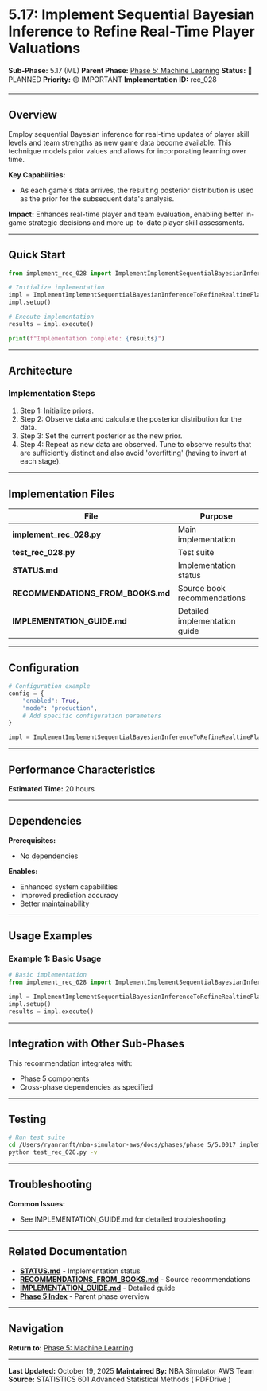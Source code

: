 # 5.17: Implement Sequential Bayesian Inference to Refine Real-Time Player Valuations

**Sub-Phase:** 5.17 (ML)
**Parent Phase:** [Phase 5: Machine Learning](../PHASE_5_INDEX.md)
**Status:** 🔵 PLANNED
**Priority:** 🟡 IMPORTANT
**Implementation ID:** rec_028

---

## Overview

Employ sequential Bayesian inference for real-time updates of player skill levels and team strengths as new game data become available.  This technique models prior values and allows for incorporating learning over time. 

**Key Capabilities:**
- As each game's data arrives, the resulting posterior distribution is used as the prior for the subsequent data's analysis.

**Impact:**
Enhances real-time player and team evaluation, enabling better in-game strategic decisions and more up-to-date player skill assessments.

---

## Quick Start

```python
from implement_rec_028 import ImplementImplementSequentialBayesianInferenceToRefineRealtimePlayerValuations

# Initialize implementation
impl = ImplementImplementSequentialBayesianInferenceToRefineRealtimePlayerValuations()
impl.setup()

# Execute implementation
results = impl.execute()

print(f"Implementation complete: {results}")
```

---

## Architecture

### Implementation Steps

1. Step 1: Initialize priors.
2. Step 2: Observe data and calculate the posterior distribution for the data.
3. Step 3: Set the current posterior as the new prior.
4. Step 4: Repeat as new data are observed. Tune to observe results that are sufficiently distinct and also avoid 'overfitting' (having to invert at each stage).

---

## Implementation Files

| File | Purpose |
|------|---------|
| **implement_rec_028.py** | Main implementation |
| **test_rec_028.py** | Test suite |
| **STATUS.md** | Implementation status |
| **RECOMMENDATIONS_FROM_BOOKS.md** | Source book recommendations |
| **IMPLEMENTATION_GUIDE.md** | Detailed implementation guide |

---

## Configuration

```python
# Configuration example
config = {
    "enabled": True,
    "mode": "production",
    # Add specific configuration parameters
}

impl = ImplementImplementSequentialBayesianInferenceToRefineRealtimePlayerValuations(config=config)
```

---

## Performance Characteristics

**Estimated Time:** 20 hours

---

## Dependencies

**Prerequisites:**
- No dependencies

**Enables:**
- Enhanced system capabilities
- Improved prediction accuracy
- Better maintainability

---

## Usage Examples

### Example 1: Basic Usage

```python
# Basic implementation
from implement_rec_028 import ImplementImplementSequentialBayesianInferenceToRefineRealtimePlayerValuations

impl = ImplementImplementSequentialBayesianInferenceToRefineRealtimePlayerValuations()
impl.setup()
results = impl.execute()
```

---

## Integration with Other Sub-Phases

This recommendation integrates with:
- Phase 5 components
- Cross-phase dependencies as specified

---

## Testing

```bash
# Run test suite
cd /Users/ryanranft/nba-simulator-aws/docs/phases/phase_5/5.0017_implement_sequential_bayesian_inference_to_refine_real-time_
python test_rec_028.py -v
```

---

## Troubleshooting

**Common Issues:**
- See IMPLEMENTATION_GUIDE.md for detailed troubleshooting

---

## Related Documentation

- **[STATUS.md](STATUS.md)** - Implementation status
- **[RECOMMENDATIONS_FROM_BOOKS.md](RECOMMENDATIONS_FROM_BOOKS.md)** - Source recommendations
- **[IMPLEMENTATION_GUIDE.md](IMPLEMENTATION_GUIDE.md)** - Detailed guide
- **[Phase 5 Index](../PHASE_5_INDEX.md)** - Parent phase overview

---

## Navigation

**Return to:** [Phase 5: Machine Learning](../PHASE_5_INDEX.md)

---

**Last Updated:** October 19, 2025
**Maintained By:** NBA Simulator AWS Team
**Source:** STATISTICS 601 Advanced Statistical Methods ( PDFDrive )
